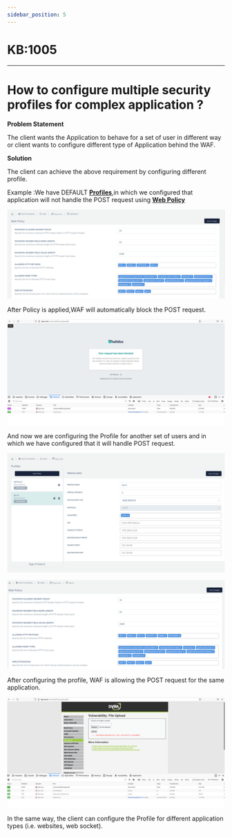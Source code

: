 ```yaml
---
sidebar_position: 5
---
```


# KB:1005

---------

# How to configure multiple security profiles for complex application ?

**Problem Statement**

The client wants the Application to behave for a set of user in different way or client wants to configure different type of Application behind the WAF.

**Solution**

The client can achieve the above requirement by configuring different profile.

Example :We have DEFAULT [**Profiles**](docs/waf/listener/profiles/profiles.md),in which we configured that application will not handle the POST request using [**Web Policy**](docs/waf/listener/profiles/policy/Web_policy.md)

![kb-1005](/img/waf/v6/kb/kb5.png)

After Policy is applied,WAF will automatically block the POST request.

![kb-1005](/img/waf/v6/kb/kb52.png)

And now we are configuring the Profile for another set of users and in which we have configured that it will handle POST request. 

![kb-1005](/img/waf/v6/kb/kb53.png)

![kb-1005](/img/waf/v6/kb/kb54.png)

After configuring the profile, WAF is allowing the POST request for the same application.


![kb-1005](/img/waf/v6/kb/kb55.png)

In the same way, the client can configure the Profile for different application types (i.e. websites, web socket).